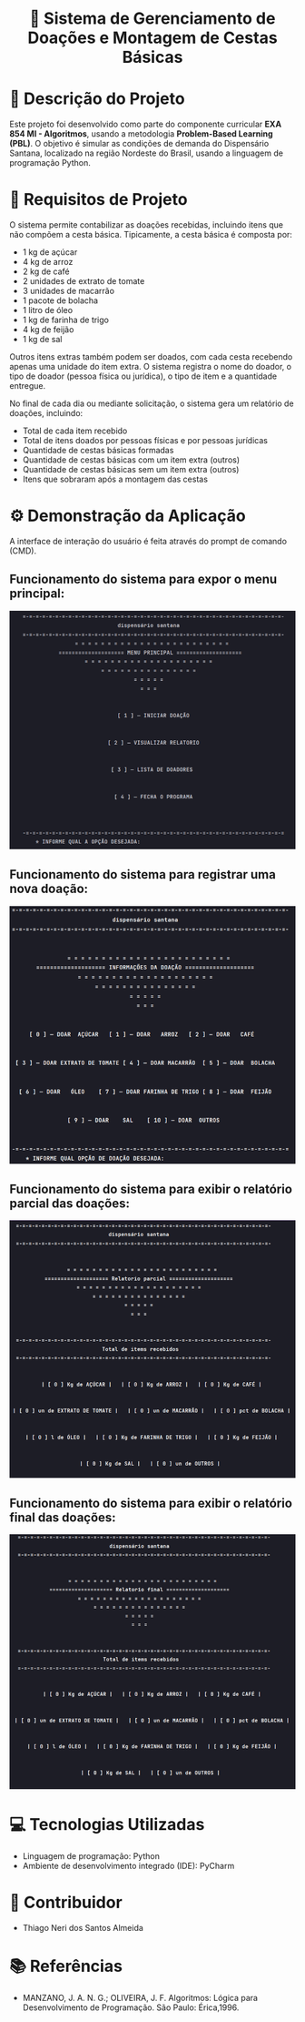 <h1 align="center">
  🧺 Sistema de Gerenciamento de Doações e Montagem de Cestas Básicas
</h1>

# 📘 Descrição do Projeto

Este projeto foi desenvolvido como parte do componente curricular **EXA 854 MI - Algoritmos**, usando a metodologia **Problem-Based Learning (PBL)**. O objetivo é simular as condições de demanda do Dispensário Santana, localizado na região Nordeste do Brasil, usando a linguagem de programação Python.

# 📜 Requisitos de Projeto

O sistema permite contabilizar as doações recebidas, incluindo itens que não compõem a cesta básica. Tipicamente, a cesta básica é composta por:

- 1 kg de açúcar
- 4 kg de arroz
- 2 kg de café
- 2 unidades de extrato de tomate
- 3 unidades de macarrão
- 1 pacote de bolacha
- 1 litro de óleo
- 1 kg de farinha de trigo
- 4 kg de feijão
- 1 kg de sal

Outros itens extras também podem ser doados, com cada cesta recebendo apenas uma unidade do item extra. O sistema registra o nome do doador, o tipo de doador (pessoa física ou jurídica), o tipo de item e a quantidade entregue.

No final de cada dia ou mediante solicitação, o sistema gera um relatório de doações, incluindo:

- Total de cada item recebido
- Total de itens doados por pessoas físicas e por pessoas jurídicas
- Quantidade de cestas básicas formadas
- Quantidade de cestas básicas com um item extra (outros)
- Quantidade de cestas básicas sem um item extra (outros)
- Itens que sobraram após a montagem das cestas

# ⚙️ Demonstração da Aplicação

A interface de interação do usuário é feita através do prompt de comando (CMD).

## Funcionamento do sistema para expor o menu principal:

![Menu Principal](Imagens/menu-principal.png)

## Funcionamento do sistema para registrar uma nova doação:

![Alt text](Imagens/Registro-de-daocao.png)
## Funcionamento do sistema para exibir o relatório parcial das doações:

![Relatório Parcial](Imagens/relatorio-parcial.png)

## Funcionamento do sistema para exibir o relatório final das doações:

![Relatório Final](Imagens/relatorio-final.png)

# 💻 Tecnologias Utilizadas

- Linguagem de programação: Python
- Ambiente de desenvolvimento integrado (IDE): PyCharm

# 👤 Contribuidor

- Thiago Neri dos Santos Almeida

# 📚 Referências

- MANZANO, J. A. N. G.; OLIVEIRA, J. F. Algoritmos: Lógica para Desenvolvimento de Programação. São Paulo: Érica,1996.
